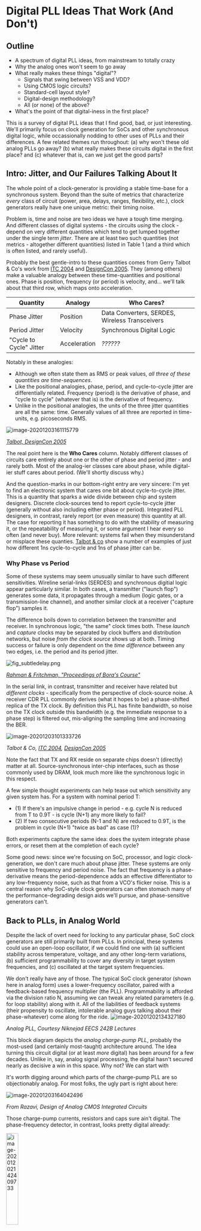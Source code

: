 
# Digital PLL Ideas That Work (And Don't)



## Outline

* A spectrum of digital PLL ideas, from mainstream to totally crazy 
* Why the analog ones won't seem to go away 
* What really makes these things "digital"? 
  * Signals that swing between VSS and VDD? 
  * Using CMOS logic circuits? 
  * Standard-cell layout style? 
  * Digital-design methodology? 
  * All (or none) of the above?
* What's the point of that digital-iness in the first place? 



This is a survey of digital PLL ideas that I find good, bad, or just interesting. We'll primarily focus on clock generation for SoCs and other synchronous digital logic, while occassionally nodding to other uses of PLLs and their differences. A few related themes run throughout: (a) why won't these old analog PLLs go away? (b) what really makes these circuits digital in the first place? and (c) whatever that is, can we just get the good parts? 



## Intro: Jitter, and Our Failures Talking About It 

The whole point of a clock-generator is providing a stable time-base for a synchronous system. Beyond than the suite of metrics that characterize *every* class of circuit (power, area, delays, ranges, flexibility, etc.), clock generators really have one unique metric: their timing noise. 

Problem is, time and noise are two ideas we have a tough time merging. And different classes of digital systems - the circuits *using* the clock - depend on very different quantities which tend to get lumped together under the single term *jitter*. There are at least two such quantities (not metrics - altogether different quantities) listed in Table 1 (and a third which is often listed, and rarely useful). 

Probably the best gentle-intro to these quantities comes from Gerry Talbot & Co's work from [ITC 2004](https://ieeexplore-ieee-org.libproxy.berkeley.edu/stamp/stamp.jsp?tp=&arnumber=1387390) and [DesignCon 2005](https://citeseerx.ist.psu.edu/viewdoc/download?doi=10.1.1.134.398&rep=rep1&type=pdf). They (among others) make a valuable analogy between these time-quantities and positional ones. Phase is position, frequency (or period) is velocity, and... we'll talk about that third row, which maps onto acceleration. 

| Quantity                | Analogy      | Who Cares?                                     |
| ----------------------- | ------------ | ---------------------------------------------- |
| Phase Jitter            | Position     | Data Converters, SERDES, Wireless Transceivers |
| Period Jitter           | Velocity     | Synchronous Digital Logic                      |
| "Cycle to Cycle" Jitter | Acceleration | *??????*                                       |

Notably in these analogies: 

* Although we often state them as RMS or peak values, *all three of these quantities are time-sequences*. 
* Like the positional analogies, phase, period, and cycle-to-cycle jitter are differentially related. Frequency (period) is the derivative of phase, and "cycle to cycle" (whatever that is) is the derivative of frequency. 
* Unlike in the positional analogies, the units of the three jitter quantities are all the same: time. Generally values of all three are reported in time-units, e.g. picoseconds RMS. 

![image-20201203161115779](image-20201203161115779.png)

 *[Talbot, DesignCon 2005](https://citeseerx.ist.psu.edu/viewdoc/download?doi=10.1.1.134.398&rep=rep1&type=pdf)* 

The real point here is the **Who Cares** column. Notably different classes of circuits care entirely about one or the other of phase and period jitter - and rarely both. Most of the analog-ier classes care about phase, while digital-ier stuff cares about period. (We'll shortly discuss why.) 

And the question-marks in our bottom-right entry are very sincere: I'm yet to find an electronic system that cares one bit about cycle-to-cycle jitter. This is a quantity that sparks a wide divide between chip and system designers. Discrete clock-sources tend to report cycle-to-cycle jitter (generally without also including either phase or period). Integrated PLL designers, in contrast, rarely report (or even measure) this quantity at all. The case for reporting it has something to do with the stability of measuring it, or the repeatability of measuring it, or some argument I hear every so often (and never buy). More relevant: systems fail when they misunderstand or misplace these quanties. [Talbot & co](https://citeseerx.ist.psu.edu/viewdoc/download?doi=10.1.1.134.398&rep=rep1&type=pdf) show a number of examples of just how different 1ns cycle-to-cycle and 1ns of phase jitter can be. 



### Why Phase vs Period 

Some of these systems may seem unusually similar to have such different sensitivities. Wireline serial-links (SERDES) and synchronous digitial logic appear particularly similar. In both cases, a transmitter ("launch flop") generates some data, it propagates through a medium (logic gates, or a transmission-line channel), and another similar clock at a receiver ("capture flop") samples it. 

The difference boils down to correlation between the transmitter and receiver. In synchronous logic, "the same" clock times both. These *launch* and *capture* clocks may be separated by clock buffers and distribution networks, but noise *from the clock source* shows up at both. Timing success or failure is only dependent on the *time difference* between any two edges, i.e. the period and its period jitter. 

![fig_subtledelay.png](fig_subtledelay.png)

*[Rahman & Fritchman, "Proceedings of Bora's Course"](https://github.com/NotReallySynthPlls/FinalReport/blob/master/conference_101719.pdf)*

In the serial link, in contrast, transmitter and receiver have related but *different clocks* - specifically from the perspective of clock-source noise. A receiver CDR PLL commonly derives (what it hopes to be) a phase-shifted replica of the TX clock. By definition this PLL has finite bandwidth, so noise on the TX clock outside this bandwidth (e.g. the immediate response to a phase step) is filtered out, mis-aligning the sampling time and increasing the BER. 

![image-20201203101333726](image-20201203101333726.png)

*Talbot & Co, [ITC 2004](https://ieeexplore-ieee-org.libproxy.berkeley.edu/stamp/stamp.jsp?tp=&arnumber=1387390), [DesignCon 2005](https://citeseerx.ist.psu.edu/viewdoc/download?doi=10.1.1.134.398&rep=rep1&type=pdf)*

Note the fact that TX and RX reside on separate chips doesn't (directly) matter at all. Source-synchronous inter-chip interfaces, such as those commonly used by DRAM, look much more like the synchronous logic in this respect. 

A few simple thought experiments can help tease out which sensitivity any given system has. For a system with nominal period T: 

* (1) If there's an impulsive change in period - e.g. cycle N is reduced from T to 0.9T - is cycle (N+1) any more likely to fail? 
* (2) If two consecutive periods (N-1 and N) are reduced to 0.9T, is the problem in cycle (N+1) "twice as bad" as case (1)? 

Both experiments capture the same idea: does the system integrate phase errors, or reset them at the completion of each cycle? 



Some good news: since we're focusing on SoC, processor, and logic clock-generation, we don't care much about phase jitter. These systems are only sensitive to frequency and period noise. The fact that frequency is a phase-derivative means the period-dependence adds an effective differentiator to any low-frequency noise, such as that from a VCO's flicker noise. This is a central reason why SoC-style clock generators can often stomach many of the performance-degrading design aids we'll pursue, and phase-sensitive generators can't. 



## Back to PLLs, in Analog World 

Despite the lack of overt need for locking to any particular phase, SoC clock generators are still primarily built from PLLs. In principal, these systems could use an open-loop oscillator, if we could find one with (a) sufficient stability across temperature, voltage, and any other long-term variations, (b) sufficient programmability to cover any diversity in target system frequencies, and (c) oscillated at the target system frequencies. 

We don't really have any of those. The typical SoC clock generator (shown here in analog form) uses a lower-frequency oscillator, paired with a feedback-based frequency multiplier (the PLL). Programmability is afforded via the division ratio N, assuming we can tweak any related parameters (e.g. for loop stability) along with it. All of the liabilities of feedback systems (their propensity to oscillate, intolerable analog guys talking about their phase-whatever) come along for the ride.
![image-20201202134327180](image-20201202134327180.png)

*Analog PLL, Courtesy Niknejad EECS 242B Lectures*

This block diagram depicts the *analog charge-pump PLL*, probably the most-used (and certainly most-taught) architecture around. The idea turning this circuit digital (or at least *more* digital) has been around for a few decades. Unlike in, say, analog signal processing, the digital hasn't secured nearly as decisive a win in this space. Why not? We can start with 

It's worth digging around which parts of the charge-pump PLL are so objectionably analog. For most folks, the ugly part is right about here: 

![image-20201203164042496](image-20201203164042496.png)

*From Razavi, Design of Analog CMOS Integrated Circuits*



Those charge-pump currents, resistors and caps sure ain't digital. The phase-frequency detector, in contrast, looks pretty digital already: 

<img src="image-20201202142409733.png" alt="image-20201202142409733" style="width:25%;" />

*From Razavi, Design of Analog CMOS Integrated Circuits*

This is commonly known as the three-state PFD, for the simple FSM which it implements. While there are fancier PFDs to be made, that one works quite well and has long been the workhorse of most charge-pump PLLs. Every signal in here swings from VSS to VDD, and every transistor is arranged in CMOS logic gates. (Very common ones at that.) 

So, can we just replace the ugly current-source and electrical filter with a digital accumulator and call it a day? 

Not quite. The three-state PFD does have a sole analog-ish facet: its output encoding. Phase and frequency error is encoded as a *pulse width* - more specifically the difference between the two pulse widths on the *up* and *down* (pictured as QA and QB) signals.  

More generally, the charge-pump PLL does a set of domain transformations at essentially every block: 

* The PFD converts frequency and phase error into pulse-width 
* The charge pump convertes pulse-width into current
* The (shunt) loop filter converts current into voltage (generally integrating along the way)
* The oscillator converts voltage into frequency and phase



If we really want to use a traditional digital loop filert, we've got to make a set of domain-transformations that looks more like this: 

<img src="adc_dac.svg" alt="adc_dac" style="width:100%;" />



Phase and frequency are both continuous quantities. We quantize and sample the error-phase (via a time-ADC), in order to digitally filter it and transform it back to time (via the DCO). 

Both this ADC and DAC can be relatively implicit (although many PLLs design an explicit DAC, and some an explicit ADC). The ADC operates on a weird kinda quantity, attempting to digitize phase (time). While neither needs to be a world-class data converter, they nonetheless bring along many data-converter liabilities - particularly the data-converter "golden rule". 

*Range = Resolution \* LSB* 

That fundamental relationship drives most of the digital PLL's worst-kept secret. 



## The Dirty Little Secret of Digital PLLs: 

## *Analog Ones Kinda Work Better* 



This may sound controversial, but will ring true among most PLL design groups: given a set of top-level metrics - typically power and performance (noise) - more often than not, the analog loop wins. 

There's a seeming tradition among PLL design teams: when a new project starts, everybody's tired of all those analog liabilities. They hate doing layout, getting into fights with the foundry, bricking tape-outs at the last minute with bad LEFs, yada, yada, yada. Time to turn this thing digital! Design commences. But bit by bit, some digital facet holds back the performance, relative to the old version, or another group's design, or something. Little analog bits start to show up, maybe just on the margins at first. Then all over the place. There are lots of intermediate capitulations along the way, but if (often, when) the charge-pump comes back, the thing's officially analog again. 

Why does this tend to happen? I think there are a combination of real, instrinsic reasons, and some other more cultural ones. 

The intrinsic reasons start with our range-resolution trade-off: quantization error of *both* the phase-ADC and DCO-DAC contribute to timing noise. For example, imagine we need a 1-5 GHz frequency range, and manage to design a perfectly-linear 7 (binary) bit DCO. (Pretty good.) At our low frequencies, quantization error of that DCO alone generates jitter equal to 6.25% of a period. That's probably more than our digital logic wants to tolerate, and it's before we add any other noise source. 

Just about any wide-range digital PLL uses some form of *frequency banding*, offline calibration, or other frequency sub-ranging approach. The range-resolution trade-off is generally too painful for SoC-style clocks, which generally have a wide range to support a diversity of power states. Note this also means these PLLs cannot slowly walk from their min to max frequencies, without going through some form of re-training, calibration, or banding. (Granted some analog ones have the same constraint.) 

This is also why digital architectures have a sort of "well-shaped" utility versus noise performance. The lowest-performing PLLs benefit from the digital construction methods. The highest-performing PLLs for wireless applications can also disproportionally use digital techniques - but only due to their narrow frequency range. [Staszewski's pioneering digital RF PLLs](https://ieeexplore-ieee-org.libproxy.berkeley.edu/stamp/stamp.jsp?tp=&arnumber=4100882) serve as prominent examples. 

Similar range-resolution problems apply to common digital phase detectors, which we'll cover next. 

But first, the cultural factors. Designing PLLs requires a set of knowledge that, well, analog guys more commonly have. Just the feedback network design and transistor-level DCO design rules out the majority of IC designers. The charge-pump PLL has a nicely tractable analytical model, in language these folks understand. Linear frequency-domain models are well understood, and more importantly *they actually work*. University courses and books commonly offer its design as curriculum. (Notably, Berkeley's most recent *Advance Digital IC* course included the design equations and procedure for charge-pump PLLs - and then just mentioned that digital PLLs exist. This strikes me as a typical level of coverage.)

The analog skill-set applies to more than designing current-sources and filters, it also tends to manifest in what designers *won't* do, and *won't* trust. These calibration, ranging, and general behavioral mechanics commonly qualify. As our computer-architecture friends will gladly tell us, things to go catastrophically wrong tend to do so in control logic. So it is with PLLs. A common example: the hand-off between what tends to be a series of different-range phase-frequency detectors. Each digital PLL makes a set of decisions as to whether its multiple feedback loops are somehow combined, or sequentially handed off from one to the next. Behind both doors there lay some dragons. For the analog tribe, particularly behind the latter. The three-state PFD, in contrast, is really ingenious in its ability to pull the PLL into lock from essentially any state. 



## TDCs

Back to less human-contingent topics: we previewed the digital PLL's need for a phase-ADC, typically called a time to digital converter (TDC). 

![image-20201202174706624](image-20201202174706624.png)

(This is another circuit where we could ask: is this digital? Designers tend to spend about as much time tuning them as fine-grained voltage ADCs, so I'm not sure.) 

I find it helpful to discuss the TDC in data-converter terms, rather than digital-circuit ones. Like every other ADC, the TDC needs a reference, which tends to be the delay through some on-chip delay-cells. (These delays are then often calibrated offline.) Both the noise and quantization error of the TDC contribute to timing noise, so many digital PLLs go to great lengths to design quite elaborate ones. 

These high-resolution needs coupled with the PLL's inherent filtering effects have driven attempts at delta-sigma modulated TDCs. Mike Perrott's group at MIT, particularly keyed by Matt Straayer, have been particularly prolific on this topic. The hard part of a delta-sigma TDC is that for most of a reference period, the TDC does... well, nothing. Effective delta-sigma modulation requires bucket-brigading each cycle's quantization error over to the next. Straayer's gated-ring-oscillator TDCs attempt to do so by "freezing" the state or a ring oscillator, and allowing it to continue oscillating only for short intervals proportional to the phase error. 

![image-20201202175036923](image-20201202175036923.png)

[*Straayer JSSC 2009*](https://ieeexplore-ieee-org.libproxy.berkeley.edu/stamp/stamp.jsp?tp=&arnumber=4804998)

The gated-ring TDC is pretty far out there. I don't know anyone who's designed one, and doubt I know anyone who would have the guts to. But it's a good indication of the demands good PLLs place on these TDCs, and the lengths designers take to meet them. 



## Bang-Bang Control 

Rather than designing a high-resolution phase detector, many PLLs opt for the minimum phase-ADC resolution possible: a single bit. These *bang-bang* PLLs require only a single flip-flop as a phase detector, and are especially popular in receiver CDR PLLs. 

![image-20201202182606557](image-20201202182606557.png)

[*Xu & Abidi, TCAS 2017*](https://ieeexplore-ieee-org.libproxy.berkeley.edu/stamp/stamp.jsp?tp=&arnumber=7885515)

A classic BB-PLL (and a local favorite) is Rylyakov, Friedman, Tierno, and co's work presented at ISSC 2007. The Rylyakov PLL includes among the most-direct digital-to-frequency ring-DCO's presented, comprised of a matrix of gated-inverter cells, enabled a single cell at a time. This level of digital-iness is about where authors start invoking the  "all digital" PLL signifier. 

![image-20201203090859240](image-20201203090859240.png)

![image-20201203091136928](image-20201203091136928.png)

[*Rylyakov, Friedman, Tierno, ISSC 2007*](https://ieeexplore-ieee-org.libproxy.berkeley.edu/stamp/stamp.jsp?tp=&arnumber=4242320)

The BBPD makes a PLL implementation a whole lot easier on its face. But it comes with some real costs. Most obviously the BBPD substantially reduces the detector resolution, limiting some combination of the noise and bandwidth. It has a small locking range, generally requiring a separate frequency-control loop, which may operate in the background, or hand off to the BBPD. 

Often just as impactfully, the BBPD generally proves aways more difficult (or at least counter-intuitive) to anayze. The bang-bang phase detector has essentially infinite gain at a single phase, and zero gain at any other, rendering most linear-systems, frequency-domain, and stability analysis irrelevant. (Remember it's the analog guys who know how to design this stuff in the first place.) 

![image-20201202183020113](image-20201202183020113.png)

[*Xu & Abidi, TCAS 2017*](https://ieeexplore-ieee-org.libproxy.berkeley.edu/stamp/stamp.jsp?tp=&arnumber=7885515)

A number of analyses, most prominently [by Kundert, Razavi, and Jri Lee](https://kenkundert.com/docs/jssc04-09.pdf), build linear models of these bang-bang circuits. Their premise goes like so: the oscillator output will have jitter, and (maybe? hopefully?) that jitter will be roughly normally distributed. Assuming so, over many cycles the BBPD will produce an average output proportion to the jitter CDF (or at least the jitter CDF, relative to what an ideal edge "would have been"). 

The (highly counter-intuitive) conclusion is that the BBPD gain is the reciprocal of the RMS jitter.  

![image-20201202150949762](image-20201202150949762.png)

*[Kundert, Razavi, and Lee, JSSC 2004](https://kenkundert.com/docs/jssc04-09.pdf)*

I've never really known how far to trust this idea, and have known plenty of super-smart folks who don't buy it at all. (Including one or more of our cited authors.) The transition back-and-forth between ideal-phase and jitter-modified noisy phase seems particularly dicey. Moreover: where does this jitter estimate come from? One of the goals of creating a PLL model is *generating* these estimates for jitter. In principal the estimate is a function of the phase detector gain. 

The upside to having a linear BBPD model is also quite clear: it provides a path to a tractable analytical model of the loop's dynamics and noise. Without such a linear model, our inherently non-linear understanding of this circuit is generally only explorable through simulation. 



## "Synthesizable" (Ahem) Digital PLLs

While "all-digital" PLLs such as Rylyakov's are built essentially entirely of CMOS logic, much of their design continues to require custom-style entry methods, such as manual layout and cell selection. Rylyakov's design is described as being *"designed exclusively with standard cells - except for the tri-state inverter in the digitally-controlled oscillator"*. But it very explicitly includes some not-no-standard circuits in their phase detector: 

![image-20201203091820308](image-20201203091820308.png)

[*Rylyakov, Friedman, Tierno, ISSC 2007*](https://ieeexplore-ieee-org.libproxy.berkeley.edu/stamp/stamp.jsp?tp=&arnumber=4242320)

(I'm sure IBM's standard-cell library was bigger than most, but it's hard to imagine it included either of those.) 

Even setting aside the more bespoke C-Element and Mutex, Rylyakov's original point remains: many modern libraries won't include high-impedance-output circuits such as the gated inverter. Once these cells are designed (whether as part of a library or dedicated to a PLL), their combination into an oscillator generally requires careful manual layout. Non-linearities in their control versus frequency characteristic manifest as noise. Asymmetries in phase-ADCs (TDCs) have similar (or worse) effect.

Preferably, we could use popular digital-design flows - HDLs, logic synthesis, auto place-and-routed layout - to generate these "digital" circuits instead. Among the most enthusiastic and prolific researchers of such *syntethesizable* (large asterisk) PLLs has been Wei Deng of Tsinghua University, formerly Apple and Tokyo Tech. Deng's groups have published a long series of digital-PLL articles, each focused on architectural edits to aid digital-design-friendliness. 

### Injection Locking 

Deng identified that many of the non-idealities imposes by automatic layout generation could be architecturally indeminfied via *injection locking*. This technique drops the phase detector altogether, and instead injects the reference signal as a "reset" into the controlled-oscillator. Injection locking has been around as long as PLLs themselves, although less prominently in recent decades. IL-PLLs generally need a separate means of frequency-locking, typically in the form of an internal FLL. Deng's 2014 work pictured below uses a replica oscillator for this frequency-loop; many other IL-PLLs use "the" oscillator directly. 

<img src="image-20201202145206265.png" alt="image-20201202145206265" style="zoom:50%;" />

*Deng ISSCC 2014, JSSC 2015*

Implementation of the injection-lock is relatively straightforward, for both ring and LC oscillators. A reference edge is transformed into a narrow injection-impluse, which briefly resets the oscillator phase, typically by shorting either one of its stages (or its LC tank). 

![image-20201202145642352](image-20201202145642352.png)

Maybe less intuitively, injection locking has a similar noise-shaping characteristic to phase-locking. Low-frequency oscillator noise is attenuated essentially to zero, as long-term variations are quickly reset by the reference. High-frequency oscillator noise is not filtered. 

![image-20201202145935801](image-20201202145935801.png)

### But How *Synthesizable* Is This Stuff, Really?

The design procedure described in [Deng's 2014 ISSCC paper](https://ieeexplore-ieee-org.libproxy.berkeley.edu/stamp/stamp.jsp?tp=&arnumber=6757428) and [subsequent JSSC follow-on](https://ieeexplore-ieee-org.libproxy.berkeley.edu/stamp/stamp.jsp?tp=&arnumber=6891375) shows the *synthesizability* is, well, aways from *full*: 

![image-20201202143903773](image-20201202143903773.png)

*Deng, ISSCC 2014*

Note two thirds of "DCO", "DAC", and "Logic" don't go through logic synthesis. They are instead written as gate-level netlists. (The title "fully synthesized" appears to mean something closer to "fully place-and-routed".) These are nonetheless probably the most digital-flow-generated PLLs I've seen. Deng's group went out of their way to generate their 2014 layout twice: once with separate, hierarchical layouts for the DCOs and DACs, and another in which everything is thrown in together. (The DCO delay cells are just "any other gate" in the layout at left.)

![image-20201202144617122](image-20201202144617122.png)

The need to avoid synthesis tools becomes apparent when we dig into the DCO and DAC circuits. These circuits primarily implement the frequency-control path, and really push our definitions of what makes them digital.  Coarse frequency control is performed by a NAND-gate-based DAC, driving a diode-connected output replica, and ultimately a current-starving NAND-based ring oscillator. 

![image-20201202141313922](image-20201202141313922.png)

(Note many of the inconvenient connections, such as the PMOS gates in the diode-connected load-NAND and ring oscillator, are either omitted or de-emphasized in grey.) 

So - *is that a digital circuit?*

Is it more or less digital than the phase-frequency detector we started with? 

It clearly creates at least one analog voltage, at the interface between the DAC and VCO. If we just called this *vctrl*, does this cease to be a digital PLL? 

The same work uses even more inventive delay-setting for its fine-frequency controls, tuning stage delays via off-path logic levels. These circuits operate more in the vein of typical DCOs, performing relatively direct digital-to-frequency conversion. But it's hard to imagine how they are immune from the random auto-generated layout placement, as in the "fully synthesized" layout style. 

<img src="image-20201202174303044.png" alt="image-20201202174303044" style="zoom:50%;" />



### Multiplying DLLs

A similar concept to injection-locking is employed by *multiplying delay-locked loops*. Where the (non-multiplying) DLL creates a feedback-tuned delay from a reference edge, the MDLL effectively turns this delay-line into a short-term ring oscillator. The sole implementation difference from the injection-locked RO is the replacement of the shorting switch with the reference-mux. For a multiplication factor of N, this mux is set to its feedback input for (N-1) cycles, and then feeds in the reference on its Nth cycle. 

![image-20201202173603029](image-20201202173603029.png)

*[Helal, Straayer, Wei, Perrott, JSSC 2008](https://ieeexplore-ieee-org.libproxy.berkeley.edu/stamp/stamp.jsp?tp=&arnumber=4476488)*

The MDLL requires a similar frequency-control loop to that of the IL-PLL. Prominent examples have included the same Perrott group which introduced the gated-RO TDC:

![image-20201203095508920](image-20201203095508920.png)

*[Helal, Straayer, Wei, Perrott, JSSC 2008](https://ieeexplore-ieee-org.libproxy.berkeley.edu/stamp/stamp.jsp?tp=&arnumber=4476488)*

Note this MDLL includes a discrete voltage-mode DAC driving its delay-line, fairly literally patterning our domain-conversion model. 



## Further Out There: Time-Based Stuff

At this point we've seen some digital circuits that look pretty analog. Most of our digital PLLs started with the premise that a digital accumulator would be a great basis for a loop filter, and from there attempted to generate a phase-error signal compatible with one. Could we instead build a "digital" loop filter using our time-based error signals from the three-state PFD? The primary hurdle is somehow performing the integration of a pulse-width signal digitally. 

We can build such a thing by first realizing that we've had an ideal integrator lying around the PLL all along: the VCO. The conversion from frequency to phase is an ideal, mathematical integration. As long as we can measure phase at its output, we can in principal use a VCO as a voltage (or current) integrator. This is the premise behind [Zhu, Hamomolu and team's work presented at ISSCC 2016](https://ieeexplore-ieee-org.libproxy.berkeley.edu/stamp/stamp.jsp?tp=&arnumber=7418045). 

![image-20201202180627365](image-20201202180627365.png)

*Loop Filter from [Zhu ISSCC 2016](https://ieeexplore-ieee-org.libproxy.berkeley.edu/stamp/stamp.jsp?tp=&arnumber=7418045)*

Creating a complete PLL from the idea requires a few more bits of machinery. The loop-filter VCO-integrator is implemented pseudo-differentially, providing both a time-base for comparing phase. Oscillator control is performed in the current domain. (It's not clear why the three pink sections of this PLL diagram are called "DACs"; they convert pulse-width to current, much as does a charge pump.)

![image-20201202181038105](image-20201202181038105.png)

*[Zhu ISSCC 2016](https://ieeexplore-ieee-org.libproxy.berkeley.edu/stamp/stamp.jsp?tp=&arnumber=7418045)*

While Zhu's PLL re-instates the charge-pump and ends up relatively analog, in principal the loop-filter VCO's phase could instead be quantized, allowing for direct DCO control, similar to Straayer's ring TDC. Proportional control would likely require a differentiation of these counts. 

The time-based integrator is a weird PLL idea that, in all likelihood, doesn't really work. It's more interesting as a conceptual study in what's helpful about moving circuits in either direction on our analog-digital spectrum. 



## Aside: On How These Things Get Simulated 

(Coming Soon)

* Simulink 
* CppSim
* Verilog 
* SPICE


